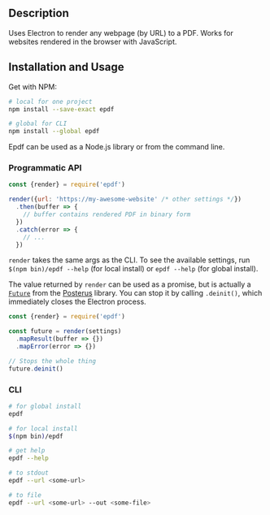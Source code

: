 ## Description

Uses Electron to render any webpage (by URL) to a PDF. Works for websites
rendered in the browser with JavaScript.

## Installation and Usage

Get with NPM:

```sh
# local for one project
npm install --save-exact epdf

# global for CLI
npm install --global epdf
```

Epdf can be used as a Node.js library or from the command line.

### Programmatic API

```js
const {render} = require('epdf')

render({url: 'https://my-awesome-website' /* other settings */})
  .then(buffer => {
    // buffer contains rendered PDF in binary form
  })
  .catch(error => {
    // ...
  })
```

`render` takes the same args as the CLI. To see the available settings, run
`$(npm bin)/epdf --help` (for local install) or `epdf --help` (for global
install).

The value returned by `render` can be used as a promise, but is actually a
[`Future`](https://github.com/Mitranim/posterus#future) from the
[Posterus](https://github.com/Mitranim/posterus) library. You can stop it by
calling `.deinit()`, which immediately closes the Electron process.

```js
const {render} = require('epdf')

const future = render(settings)
  .mapResult(buffer => {})
  .mapError(error => {})

// Stops the whole thing
future.deinit()
```

### CLI

```sh
# for global install
epdf

# for local install
$(npm bin)/epdf

# get help
epdf --help

# to stdout
epdf --url <some-url>

# to file
epdf --url <some-url> --out <some-file>
```
